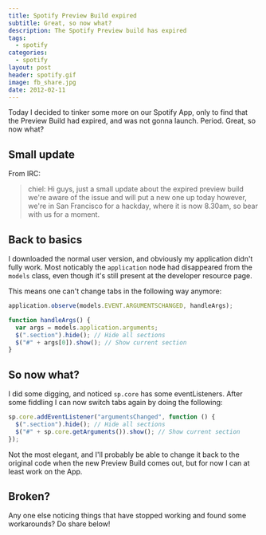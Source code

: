 ```yaml
---
title: Spotify Preview Build expired
subtitle: Great, so now what?
description: The Spotify Preview build has expired
tags:
  - spotify
categories:
  - spotify
layout: post
header: spotify.gif
image: fb_share.jpg
date: 2012-02-11
---
```


Today I decided to tinker some more on our Spotify App, only to find that the Preview Build had expired, and was not gonna launch. Period. Great, so now what?

## Small update

From IRC:

> chiel: Hi guys, just a small update about the expired preview build we're aware of the issue and will put a new one up today however, we're in San Francisco for a hackday, where it is now 8.30am, so bear with us for a moment.

## Back to basics

I downloaded the normal user version, and obviously my application didn't fully work. Most noticably the `application` node had disappeared from the `models` class, even though it's still present at the developer resource page.

This means one can't change tabs in the following way anymore:

```javascript
application.observe(models.EVENT.ARGUMENTSCHANGED, handleArgs);

function handleArgs() {
  var args = models.application.arguments;
  $(".section").hide(); // Hide all sections
  $("#" + args[0]).show(); // Show current section
}
```

## So now what?

I did some digging, and noticed `sp.core` has some eventListeners. After some fiddling I can now switch tabs again by doing the following:

```javascript
sp.core.addEventListener("argumentsChanged", function () {
  $(".section").hide(); // Hide all sections
  $("#" + sp.core.getArguments()).show(); // Show current section
});
```

Not the most elegant, and I'll probably be able to change it back to the original code when the new Preview Build comes out, but for now I can at least work on the App.

## Broken?

Any one else noticing things that have stopped working and found some workarounds? Do share below!
